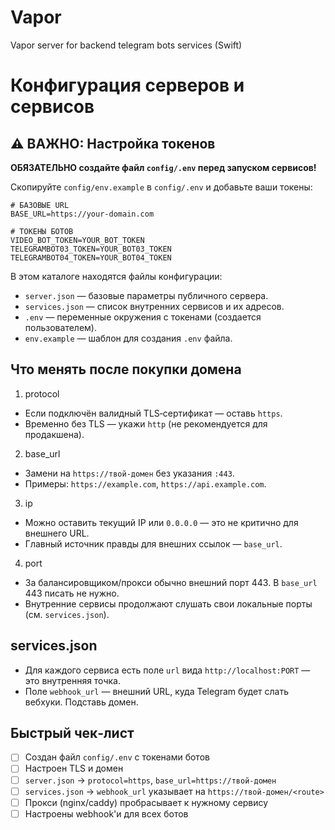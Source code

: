 # Vapor
Vapor server for backend telegram bots services (Swift)

# Конфигурация серверов и сервисов

## ⚠️ ВАЖНО: Настройка токенов

**ОБЯЗАТЕЛЬНО создайте файл `config/.env` перед запуском сервисов!**

Скопируйте `config/env.example` в `config/.env` и добавьте ваши токены:

```env
# БАЗОВЫЕ URL
BASE_URL=https://your-domain.com

# ТОКЕНЫ БОТОВ
VIDEO_BOT_TOKEN=YOUR_BOT_TOKEN
TELEGRAMBOT03_TOKEN=YOUR_BOT03_TOKEN
TELEGRAMBOT04_TOKEN=YOUR_BOT04_TOKEN
```

В этом каталоге находятся файлы конфигурации:
- `server.json` — базовые параметры публичного сервера.
- `services.json` — список внутренних сервисов и их адресов.
- `.env` — переменные окружения с токенами (создается пользователем).
- `env.example` — шаблон для создания `.env` файла.

## Что менять после покупки домена

1) protocol
- Если подключён валидный TLS‑сертификат — оставь `https`.
- Временно без TLS — укажи `http` (не рекомендуется для продакшена).

2) base_url
- Замени на `https://твой-домен` без указания `:443`.
- Примеры: `https://example.com`, `https://api.example.com`.

3) ip
- Можно оставить текущий IP или `0.0.0.0` — это не критично для внешнего URL.
- Главный источник правды для внешних ссылок — `base_url`.

4) port
- За балансировщиком/прокси обычно внешний порт 443. В `base_url` 443 писать не нужно.
- Внутренние сервисы продолжают слушать свои локальные порты (см. `services.json`).

## services.json
- Для каждого сервиса есть поле `url` вида `http://localhost:PORT` — это внутренняя точка.
- Поле `webhook_url` — внешний URL, куда Telegram будет слать вебхуки. Подставь домен.

## Быстрый чек‑лист
- [ ] Создан файл `config/.env` с токенами ботов
- [ ] Настроен TLS и домен
- [ ] `server.json` → `protocol=https`, `base_url=https://твой-домен`
- [ ] `services.json` → `webhook_url` указывает на `https://твой-домен/<route>`
- [ ] Прокси (nginx/caddy) пробрасывает к нужному сервису
- [ ] Настроены webhook'и для всех ботов
